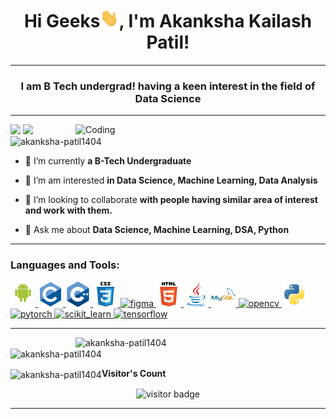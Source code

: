 <h1 align="center">Hi Geeks<img src="https://raw.githubusercontent.com/moit-bytes/Profile/main/Hi.gif" width="30px" height="30px">, I'm Akanksha Kailash Patil!</h1>
<hr>
<h3 align="center">I am B Tech undergrad! having a keen interest in the field of Data Science</h3>
<hr>
<img align="right" alt="Coding" width="400" src="https://camo.githubusercontent.com/1539207c100e342b7328613dacfe99e284609e06cd60fcce04e86958b4c47dd6/68747470733a2f2f692e70696e696d672e636f6d2f6f726967696e616c732f37352f38662f31632f37353866316364386365646539633365343731313330366663303330663463652e676966" width="200"/>

<p>
<img src="https://img.shields.io/badge/Age-19-blue&color=0e75b6&style=flat" />
<img src="https://img.shields.io/badge/Lives-India-success" />
<img src="https://komarev.com/ghpvc/?username=akanksha-patil1404&label=Profile%20views&color=0e75b6&style=flat" alt="akanksha-patil1404" />
</p>



- 🔭 I’m currently **a B-Tech Undergraduate**

- 🌱 I’m am interested **in Data Science, Machine Learning, Data Analysis**

- 👯 I’m looking to collaborate **with people having similar area of interest and work with them.**

- 💬 Ask me about **Data Science, Machine Learning, DSA, Python**


<p align="right">
</p>
<hr>
<h3 align="left">Languages and Tools:</h3>
<p align="left"> <a href="https://developer.android.com" target="_blank" rel="noreferrer"> <img src="https://raw.githubusercontent.com/devicons/devicon/master/icons/android/android-original-wordmark.svg" alt="android" width="40" height="40"/> </a> <a href="https://www.cprogramming.com/" target="_blank" rel="noreferrer"> <img src="https://raw.githubusercontent.com/devicons/devicon/master/icons/c/c-original.svg" alt="c" width="40" height="40"/> </a> <a href="https://www.w3schools.com/cpp/" target="_blank" rel="noreferrer"> <img src="https://raw.githubusercontent.com/devicons/devicon/master/icons/cplusplus/cplusplus-original.svg" alt="cplusplus" width="40" height="40"/> </a> <a href="https://www.w3schools.com/css/" target="_blank" rel="noreferrer"> <img src="https://raw.githubusercontent.com/devicons/devicon/master/icons/css3/css3-original-wordmark.svg" alt="css3" width="40" height="40"/> </a> <a href="https://www.figma.com/" target="_blank" rel="noreferrer"> <img src="https://www.vectorlogo.zone/logos/figma/figma-icon.svg" alt="figma" width="40" height="40"/> </a> <a href="https://www.w3.org/html/" target="_blank" rel="noreferrer"> <img src="https://raw.githubusercontent.com/devicons/devicon/master/icons/html5/html5-original-wordmark.svg" alt="html5" width="40" height="40"/> </a> <a href="https://www.java.com" target="_blank" rel="noreferrer"> <img src="https://raw.githubusercontent.com/devicons/devicon/master/icons/java/java-original.svg" alt="java" width="40" height="40"/> </a> <a href="https://www.mysql.com/" target="_blank" rel="noreferrer"> <img src="https://raw.githubusercontent.com/devicons/devicon/master/icons/mysql/mysql-original-wordmark.svg" alt="mysql" width="40" height="40"/> </a> <a href="https://opencv.org/" target="_blank" rel="noreferrer"> <img src="https://www.vectorlogo.zone/logos/opencv/opencv-icon.svg" alt="opencv" width="40" height="40"/> </a> <a href="https://www.python.org" target="_blank" rel="noreferrer"> <img src="https://raw.githubusercontent.com/devicons/devicon/master/icons/python/python-original.svg" alt="python" width="40" height="40"/> </a> <a href="https://pytorch.org/" target="_blank" rel="noreferrer"> <img src="https://www.vectorlogo.zone/logos/pytorch/pytorch-icon.svg" alt="pytorch" width="40" height="40"/> </a> <a href="https://scikit-learn.org/" target="_blank" rel="noreferrer"> <img src="https://upload.wikimedia.org/wikipedia/commons/0/05/Scikit_learn_logo_small.svg" alt="scikit_learn" width="40" height="40"/> </a> <a href="https://www.tensorflow.org" target="_blank" rel="noreferrer"> <img src="https://www.vectorlogo.zone/logos/tensorflow/tensorflow-icon.svg" alt="tensorflow" width="40" height="40"/> </a> </p>

<hr>

<p><img align="right" src="https://github-readme-stats.vercel.app/api/top-langs?username=akanksha-patil1404&show_icons=true&locale=en&layout=compact&&theme=chartreuse-dark&include_all_commits=true" alt="akanksha-patil1404" width="400" /></p>

<p>&nbsp;<img align="center" src="https://github-readme-stats.vercel.app/api?username=akanksha-patil1404&show_icons=true&locale=en&theme=chartreuse-dark" alt="akanksha-patil1404" /></p>

<p><img align="center" src="https://github-readme-streak-stats.herokuapp.com/?user=akanksha-patil1404&&theme=chartreuse-dark" alt="akanksha-patil1404 " width="400 /></p>

<hr>

<p align="center"><b>Visitor's Count</b></p>
<p align="center"><img src="https://profile-counter.glitch.me/%7Bakanksha-patil1404%7D/count.svg" alt="visitor badge"/></p>

<hr>

